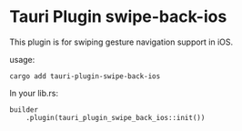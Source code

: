 # Tauri Plugin swipe-back-ios

This plugin is for swiping gesture navigation support in iOS. 

usage:

```
cargo add tauri-plugin-swipe-back-ios
```

In your lib.rs:

```
builder
    .plugin(tauri_plugin_swipe_back_ios::init())
```